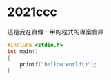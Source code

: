 # 2021ccc
這是我在資傳一甲的程式的專案倉庫
```c
#include <stdio.h>
int main()
{
    printf("hellow world\n");
}
```
